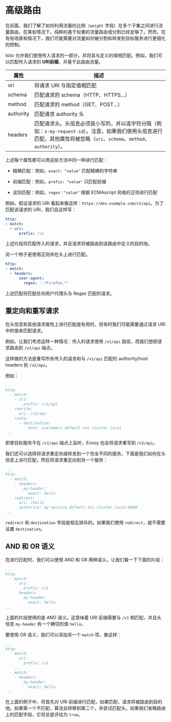 # 高级路由

在前面，我们了解了如何利用流量的比例（`weight` 字段）在多个子集之间进行流量路由。在某些情况下，纯粹的基于权重的流量路由或分割已经足够了。然而，在有些场景和情况下，我们可能需要对流量如何被分割和转发到目标服务进行更细化的控制。

Istio 允许我们使用传入请求的一部分，并将其与定义的值相匹配。例如，我们可以匹配传入请求的 **URI前缀**，并基于此路由流量。

| 属性      | 描述                                                         |
| --------- | ------------------------------------------------------------ |
| uri       | 将请求 URI 与指定值相匹配                                    |
| schema    | 匹配请求的 schema（HTTP、HTTPS...）                          |
| method    | 匹配请求的 method（GET、POST...）                            |
| authority | 匹配请求 authority 头                                        |
| headers   | 匹配请求头。头信息必须是小写的，并以连字符分隔（例如：`x-my-request-id`）。注意，如果我们使用头信息进行匹配，其他属性将被忽略（`uri`、`schema`、`method`、`authority`）。 |

上述每个属性都可以用这些方法中的一种进行匹配：

- 精确匹配：例如，`exact: "value"` 匹配精确的字符串

- 前缀匹配：例如，`prefix: "value"` 只匹配前缀

- 这则匹配：例如，`regex："value"` 根据 ECMAscript 风格的正则进行匹配

例如，假设请求的 URI 看起来像这样：`https://dev.example.com/v1/api`。为了匹配该请求的 URI，我们会这样写：

```yaml
http:
- match:
  - uri:
      prefix: /v1
```

上述片段将匹配传入的请求，并且请求将被路由到该路由中定义的目的地。

另一个例子是使用正则并在头上进行匹配。

```yaml
http:
- match:
  - headers:
      user-agent:
        regex: '.*Firefox.*'
```

上述匹配将匹配任何用户代理头与 Regex 匹配的请求。

## 重定向和重写请求

在头信息和其他请求属性上进行匹配是有用的，但有时我们可能需要通过请求 URI 中的值来匹配请求。

例如，让我们考虑这样一种情况：传入的请求使用 `/v1/api` 路径，而我们想把请求路由到 `/v2/api` 端点。

这样做的方法是重写所有传入的请求和与 `/v1/api` 匹配的 authority/host headers 到 `/v2/api`。

例如：

```yaml
...
http:
  - match:
    - uri:
        prefix: /v1/api
    rewrite:
      uri: /v2/api
    route:
      - destination:
          host: customers.default.svc.cluster.local
...
```

即使目标服务不在 `/v1/api` 端点上监听，Envoy 也会将请求重写到 `/v2/api`。

我们还可以选择将请求重定向或转发到一个完全不同的服务。下面是我们如何在头信息上进行匹配，然后将请求重定向到另一个服务：

```yaml
...
http:
  - match:
    - headers:
        my-header:
          exact: hello
    redirect:
      uri: /hello
      authority: my-service.default.svc.cluster.local:8000
...
```

`redirect` 和 `destination` 字段是相互排斥的。如果我们使用 `redirect`，就不需要设置 `destination`。

## AND 和 OR 语义

在进行匹配时，我们可以使用 AND 和 OR 两种语义。让我们看一下下面的片段：

```yaml
...
http:
  - match:
    - uri:
        prefix: /v1
      headers:
        my-header:
          exact: hello
...
```

上面的片段使用的是 AND 语义。这意味着 URI 前缀需要与 `/v1` 相匹配，并且头信息 `my-header` 有一个确切的值 `hello`。

要使用 OR 语义，我们可以添加另一个 `match` 项，像这样：

```yaml
...
http:
  - match:
    - uri:
        prefix: /v1
    ...
  - match:
    - headers:
        my-header:
          exact: hello
...
```

在上面的例子中，将首先对 URI 前缀进行匹配，如果匹配，请求将被路由到目的地。如果第一个不匹配，算法会转移到第二个，并尝试匹配头。如果我们省略路由上的匹配字段，它将总是评估为 `true`。